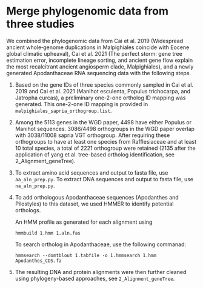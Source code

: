# Merge phylogenomic data from three studies

We combined the phylogenomic data from Cai et al. 2019 (Widespread ancient whole‐genome duplications in Malpighiales coincide with Eocene global climatic upheaval), Cai et al. 2021 (The perfect storm: gene tree estimation error, incomplete lineage sorting, and ancient gene flow explain the most recalcitrant ancient angiosperm clade, Malpighiales), and a newly generated Apodanthaceae RNA sequencing data with the following steps.

1. Based on the gene IDs of three species commonly sampled in Cai et al. 2019 and Cai et al. 2021 (Manihot esculenta, Populus trichocarpa, and Jatropha curcas), a preliminary one-2-one ortholog ID mapping was generated. This one-2-one ID mapping is provided in `malpighiales_sapria_orthogroup.list`.

2. Among the 5113 genes in the WGD paper, 4498 have either Populus or Manihot sequences. 3086/4498 orthogroups in the WGD paper overlap with 3038/11008 sapria VGT orthogroup. After requiring these orthogroups to have at least one species from Rafflesiaceae and at least 10 total species, a total of 2221 orthogroup were retained (2135 after the application of yang et al. tree-based ortholog identification, see 2_Alignment_geneTree).

3. To extract amino acid sequences and output to fasta file, use `aa_aln_prep.py`. To extract DNA sequences and output to fasta file, use `na_aln_prep.py`.

4. To add orthologous Apodanthaceae sequences (Apodanthes and Pilostyles) to this dataset, we used HMMER to identify potential orthologs.

   An HMM profile as generated for each alignment using
   ```
   hmmbuild 1.hmm 1.aln.fas
   ```
   To search ortholog in Apodanthaceae, use the following commanad:
   ```
   hmmsearch --domtblout 1.tabfile -o 1.hmmsearch 1.hmm Apodanthes_CDS.fa
   ```
5. The resulting DNA and protein alignments were then further cleaned using phylogeny-based approaches, see `2_Alignment_geneTree`.
